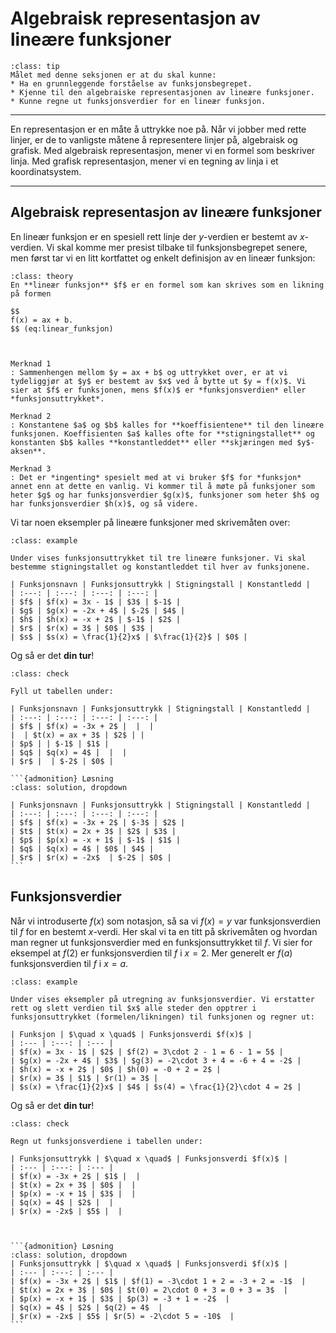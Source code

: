 # Algebraisk representasjon av lineære funksjoner


```{admonition} Læringsmål: representasjoner av lineære funksjoner
:class: tip
Målet med denne seksjonen er at du skal kunne:
* Ha en grunnleggende forståelse av funksjonsbegrepet.
* Kjenne til den algebraiske representasjonen av lineære funksjoner.
* Kunne regne ut funksjonsverdier for en lineær funksjon.
```
---

En representasjon er en måte å uttrykke noe på. Når vi jobber med rette linjer, er de to vanligste måtene å representere linjer på, algebraisk og grafisk. Med algebraisk representasjon, mener vi en formel som beskriver linja. Med grafisk representasjon, mener vi en tegning av linja i et koordinatsystem.

---

## Algebraisk representasjon av lineære funksjoner
En lineær funksjon er en spesiell rett linje der $y$-verdien er bestemt av $x$-verdien. Vi skal komme mer presist tilbake til funksjonsbegrepet senere, men først tar vi en litt kortfattet og enkelt definisjon av en lineær funksjon:

````{admonition} Definisjon: lineær funksjon
:class: theory
En **lineær funksjon** $f$ er en formel som kan skrives som en likning på formen 

$$
f(x) = ax + b.
$$ (eq:linear_funksjon)



Merknad 1
: Sammenhengen mellom $y = ax + b$ og uttrykket over, er at vi tydeliggjør at $y$ er bestemt av $x$ ved å bytte ut $y = f(x)$. Vi sier at $f$ er funksjonen, mens $f(x)$ er *funksjonsverdien* eller *funksjonsuttrykket*.

Merknad 2
: Konstantene $a$ og $b$ kalles for **koeffisientene** til den lineære funksjonen. Koeffisienten $a$ kalles ofte for **stigningstallet** og konstanten $b$ kalles **konstantleddet** eller **skjæringen med $y$-aksen**. 

Merknad 3
: Det er *ingenting* spesielt med at vi bruker $f$ for *funksjon* annet enn at dette en vanlig. Vi kommer til å møte på funksjoner som heter $g$ og har funksjonsverdier $g(x)$, funksjoner som heter $h$ og har funksjonsverdier $h(x)$, og så videre. 
````

Vi tar noen eksempler på lineære funksjoner med skrivemåten over:

```{admonition} Eksempel 1: algebraisk representasjon av lineære funksjoner
:class: example

Under vises funksjonsuttrykket til tre lineære funksjoner. Vi skal bestemme stigningstallet og konstantleddet til hver av funksjonene. 

| Funksjonsnavn | Funksjonsuttrykk | Stigningstall | Konstantledd |
| :---: | :---: | :---: | :---: |
| $f$ | $f(x) = 3x - 1$ | $3$ | $-1$ |
| $g$ | $g(x) = -2x + 4$ | $-2$ | $4$ |
| $h$ | $h(x) = -x + 2$ | $-1$ | $2$ |
| $r$ | $r(x) = 3$ | $0$ | $3$ |
| $s$ | $s(x) = \frac{1}{2}x$ | $\frac{1}{2}$ | $0$ |

```

Og så er det **din tur**!

````{admonition} Underveisoppgave 1: algebraisk representasjon av lineære funksjoner
:class: check

Fyll ut tabellen under: 

| Funksjonsnavn | Funksjonsuttrykk | Stigningstall | Konstantledd |
| :---: | :---: | :---: | :---: |
| $f$ | $f(x) = -3x + 2$ |  |  |
|  | $t(x) = ax + 3$ | $2$ | |
| $p$ | | $-1$ | $1$ |
| $q$ | $q(x) = 4$ |  |  |
| $r$ |  | $-2$ | $0$ |

```{admonition} Løsning
:class: solution, dropdown

| Funksjonsnavn | Funksjonsuttrykk | Stigningstall | Konstantledd |
| :---: | :---: | :---: | :---: |
| $f$ | $f(x) = -3x + 2$ | $-3$ | $2$ |
| $t$ | $t(x) = 2x + 3$ | $2$ | $3$ |
| $p$ | $p(x) = -x + 1$ | $-1$ | $1$ |
| $q$ | $q(x) = 4$ | $0$ | $4$ |
| $r$ | $r(x) = -2x$  | $-2$ | $0$ |
```
````

## Funksjonsverdier
Når vi introduserte $f(x)$ som notasjon, så sa vi $f(x) = y$ var funksjonsverdien til $f$ for en bestemt $x$-verdi. Her skal vi ta en titt på skrivemåten og hvordan man regner ut funksjonsverdier med en funksjonsuttrykket til $f$. Vi sier for eksempel at $f(2)$ er funksjonsverdien til $f$ i $x = 2$. Mer generelt er $f(a)$ funksjonsverdien til $f$ i $x = a$. 

```{admonition} Eksempel 2: funksjonsverdier
:class: example

Under vises eksempler på utregning av funksjonsverdier. Vi erstatter rett og slett verdien til $x$ alle steder den opptrer i funksjonsuttrykket (formelen/likningen) til funksjonen og regner ut:

| Funksjon | $\quad x \quad$ | Funksjonsverdi $f(x)$ |
| :--- | :---: | :--- |
| $f(x) = 3x - 1$ | $2$ | $f(2) = 3\cdot 2 - 1 = 6 - 1 = 5$ |
| $g(x) = -2x + 4$ | $3$ | $g(3) = -2\cdot 3 + 4 = -6 + 4 = -2$ |
| $h(x) = -x + 2$ | $0$ | $h(0) = -0 + 2 = 2$ |
| $r(x) = 3$ | $1$ | $r(1) = 3$ |
| $s(x) = \frac{1}{2}x$ | $4$ | $s(4) = \frac{1}{2}\cdot 4 = 2$ |

```

Og så er det **din tur**!


````{admonition} Underveisoppgave 2: funksjonsverdier
:class: check

Regn ut funksjonsverdiene i tabellen under:

| Funksjonsuttrykk | $\quad x \quad$ | Funksjonsverdi $f(x)$ |
| :--- | :---: | :--- |
| $f(x) = -3x + 2$ | $1$ |  |
| $t(x) = 2x + 3$ | $0$ |  |
| $p(x) = -x + 1$ | $3$ |  |
| $q(x) = 4$ | $2$ |  |
| $r(x) = -2x$ | $5$ |  |



```{admonition} Løsning
:class: solution, dropdown
| Funksjonsuttrykk | $\quad x \quad$ | Funksjonsverdi $f(x)$ |
| :--- | :---: | :--- |
| $f(x) = -3x + 2$ | $1$ | $f(1) = -3\cdot 1 + 2 = -3 + 2 = -1$  |
| $t(x) = 2x + 3$ | $0$ | $t(0) = 2\cdot 0 + 3 = 0 + 3 = 3$  |
| $p(x) = -x + 1$ | $3$ | $p(3) = -3 + 1 = -2$  |
| $q(x) = 4$ | $2$ | $q(2) = 4$  |
| $r(x) = -2x$ | $5$ | $r(5) = -2\cdot 5 = -10$  |
```
````